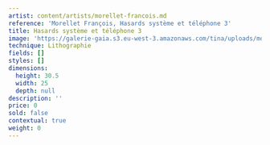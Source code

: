```yaml
---
artist: content/artists/morellet-francois.md
reference: 'Morellet François, Hasards système et téléphone 3'
title: Hasards système et téléphone 3
image: 'https://galerie-gaia.s3.eu-west-3.amazonaws.com/tina/uploads/morellet-francois/galerie-gaia-francois-morellet-3.jpg'
technique: Lithographie
fields: []
styles: []
dimensions:
  height: 30.5
  width: 25
  depth: null
description: ''
price: 0
sold: false
contextual: true
weight: 0
---
```


